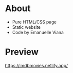 # About
- Pure HTML/CSS page 
- Static website
- Code by Emanuelle Viana

# Preview
https://imdbmovies.netlify.app/
